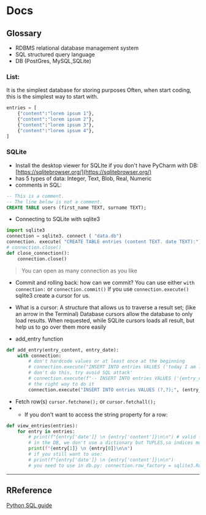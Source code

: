 # Docs

## Glossary

- RDBMS relational database management system
- SQL structured query language
- DB (PostGres, MySQL,SQLite)

### List: 
It is the simplest database for storing purposes
Often, when start coding, this is the simplest way to start with.

```python
entries = [
    {"content":"lorem ipsum 1"},
    {"content":"lorem ipsum 2"},
    {"content":"lorem ipsum 3"},
    {"content":"lorem ipsum 4"},
]

```

### SQLite

- Install the desktop viewer for SQLIte if you don't have PyCharm with DB: [https://sqlitebrowser.org/](https://sqlitebrowser.org/)
- has 5 types of data: Integer, Text, Blob, Real, Numeric
- comments in SQL:
```sql
-- This is a comment.
-- The line below is not a comment.
CREATE TABLE users (first_name TEXT, surname TEXT);
```
- Connecting to SQLite with sqlite3
```python
import sqlite3
connection = sqlite3. connect ( "data.db")
connection. execute( "CREATE TABLE entries (content TEXT. date TEXT):") # execute does not save to DB, you have to commit
# connection.close()
def close_connection():
    connection.close()
```
> You can open as many connection as you like
- Commit and rolling back: how can we commit?
You can use either `with connection:` or `connection.commit()`
If you use `connection.execute()` sqlite3 create a cursor for us.
- What is a cursor: 
A structure that allows us to traverse a result set; (like an arrow in the Terminal)
Database cursors allow the database to only load results.
When requested, while SQLite cursors loads all result, but help us to go over them more easily

- add_entry function
```python
def add_entry(entry_content, entry_date):
    with connection:
        # don't hardcode values or at least once at the beginning
        # connection.execute("INSERT INTO entries VALUES ('today I am learning sql','21-10-2021');")
        # don't do this, try avoid SQL attack'
        # connection.execute(f"-- INSERT INTO entries VALUES ('{entry_content}','{entry_date}');")
        # the right way to do it
        connection.execute("INSERT INTO entries VALUES (?,?);", (entry_content, entry_date))
```

- Fetch row(s)
`cursor.fetchone();` or `cursor.fetchall();`
- - If you don't want to access the string property for a row:
```python
def view_entries(entries):
    for entry in entries:
        # print(f"{entry['date']} \n {entry['content']}\n\n") # valid for list db...
        # in the DB, we don't use a dictionary but TUPLES,so indices must be integers or slices
        print(f"{entry[1]} \n {entry[0]}\n\n")
        # if you still want to use:
        # print(f"{entry['date']} \n {entry['content']}\n\n")
        # you need to use in db.py: connection.row_factory = sqlite3.Row
```

---
## RReference

[Python SQL guide](https://pysql.tecladocode.com/)
